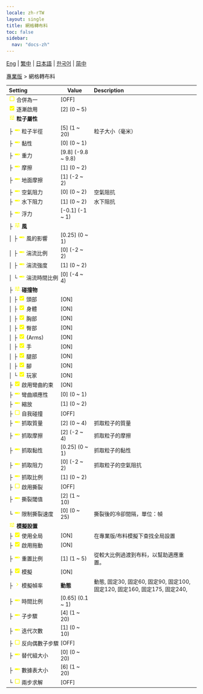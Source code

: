 ```yaml
---
locale: zh-rTW
layout: single
title: 網格轉布料
toc: false
sidebar:
  nav: "docs-zh"
---
```

[Eng](/dancexr/menu/2025.4/actor/mesh_to_cloth) | [繁中](/tw/dancexr/menu/2025.4/actor/mesh_to_cloth) | [日本語](/jp/dancexr/menu/2025.4/actor/mesh_to_cloth) | [한국어](/kr/dancexr/menu/2025.4/actor/mesh_to_cloth) | [简中](/zh/dancexr/menu/2025.4/actor/mesh_to_cloth)

[專業版](../menu#專業版) > 網格轉布料



| Setting | Value | Description |
| :--- | --- | :--- |
|<nobr>![check_off icon](/images/icon/ic_check_off.png) 合併為一</nobr>| [OFF] | 
|<nobr>![check_on icon](/images/icon/ic_check_on.png) 逐漸啟用</nobr>| [2] (0 ~ 5) | 
|<nobr>![tune icon](/images/icon/ic_tune.png) <b>粒子屬性</b></nobr>| | 
|<nobr>├&nbsp;![slider icon](/images/icon/ic_slider.png) 粒子半徑</nobr>| [5] (1 ~ 20) | 粒子大小（毫米）
|<nobr>├&nbsp;![slider icon](/images/icon/ic_slider.png) 黏性</nobr>| [0] (0 ~ 1) | 
|<nobr>├&nbsp;![slider icon](/images/icon/ic_slider.png) 重力</nobr>| [9.8] (-9.8 ~ 9.8) | 
|<nobr>├&nbsp;![slider icon](/images/icon/ic_slider.png) 摩擦</nobr>| [1] (0 ~ 2) | 
|<nobr>├&nbsp;![slider icon](/images/icon/ic_slider.png) 地面摩擦</nobr>| [1] (-2 ~ 2) | 
|<nobr>├&nbsp;![slider icon](/images/icon/ic_slider.png) 空氣阻力</nobr>| [0] (0 ~ 2) | 空氣阻抗
|<nobr>├&nbsp;![slider icon](/images/icon/ic_slider.png) 水下阻力</nobr>| [1] (0 ~ 2) | 水下阻抗
|<nobr>├&nbsp;![slider icon](/images/icon/ic_slider.png) 浮力</nobr>| [-0.1] (-1 ~ 1) | 
|<nobr>├&nbsp;![tune icon](/images/icon/ic_tune.png) <b>風</b></nobr>| | 
|<nobr>│&nbsp;├&nbsp;![slider icon](/images/icon/ic_slider.png) 風的影響</nobr>| [0.25] (0 ~ 1) | 
|<nobr>│&nbsp;├&nbsp;![slider icon](/images/icon/ic_slider.png) 湍流比例</nobr>| [0] (-2 ~ 2) | 
|<nobr>│&nbsp;├&nbsp;![slider icon](/images/icon/ic_slider.png) 湍流強度</nobr>| [1] (0 ~ 2) | 
|<nobr>│&nbsp;└&nbsp;![slider icon](/images/icon/ic_slider.png) 湍流時間比例</nobr>| [0] (-4 ~ 4) | 
|<nobr>├&nbsp;![tune icon](/images/icon/ic_tune.png) <b>碰撞物</b></nobr>| | 
|<nobr>│&nbsp;├&nbsp;![check_on icon](/images/icon/ic_check_on.png) 頭部</nobr>| [ON] | 
|<nobr>│&nbsp;├&nbsp;![check_on icon](/images/icon/ic_check_on.png) 身體</nobr>| [ON] | 
|<nobr>│&nbsp;├&nbsp;![check_on icon](/images/icon/ic_check_on.png) 胸部</nobr>| [ON] | 
|<nobr>│&nbsp;├&nbsp;![check_on icon](/images/icon/ic_check_on.png) 臀部</nobr>| [ON] | 
|<nobr>│&nbsp;├&nbsp;![check_on icon](/images/icon/ic_check_on.png) (Arms)</nobr>| [ON] | 
|<nobr>│&nbsp;├&nbsp;![check_on icon](/images/icon/ic_check_on.png) 手</nobr>| [ON] | 
|<nobr>│&nbsp;├&nbsp;![check_on icon](/images/icon/ic_check_on.png) 腿部</nobr>| [ON] | 
|<nobr>│&nbsp;├&nbsp;![check_on icon](/images/icon/ic_check_on.png) 腳</nobr>| [ON] | 
|<nobr>│&nbsp;└&nbsp;![check_on icon](/images/icon/ic_check_on.png) 玩家</nobr>| [ON] | 
|<nobr>├&nbsp;![check_on icon](/images/icon/ic_check_on.png) 啟用彎曲約束</nobr>| [ON] | 
|<nobr>├&nbsp;![slider icon](/images/icon/ic_slider.png) 彎曲順應性</nobr>| [0] (0 ~ 1) | 
|<nobr>├&nbsp;![slider icon](/images/icon/ic_slider.png) 縮放</nobr>| [1] (0 ~ 2) | 
|<nobr>├&nbsp;![check_off icon](/images/icon/ic_check_off.png) 自我碰撞</nobr>| [OFF] | 
|<nobr>├&nbsp;![slider icon](/images/icon/ic_slider.png) 抓取質量</nobr>| [2] (0 ~ 4) | 抓取粒子的質量
|<nobr>├&nbsp;![slider icon](/images/icon/ic_slider.png) 抓取摩擦</nobr>| [2] (-2 ~ 4) | 抓取粒子的摩擦
|<nobr>├&nbsp;![slider icon](/images/icon/ic_slider.png) 抓取黏性</nobr>| [0.25] (0 ~ 1) | 抓取粒子的黏性
|<nobr>├&nbsp;![slider icon](/images/icon/ic_slider.png) 抓取阻力</nobr>| [0] (-2 ~ 2) | 抓取粒子的空氣阻抗
|<nobr>├&nbsp;![slider icon](/images/icon/ic_slider.png) 抓取比例</nobr>| [1] (0 ~ 2) | 
|<nobr>├&nbsp;![check_off icon](/images/icon/ic_check_off.png) 啟用撕裂</nobr>| [OFF] | 
|<nobr>├&nbsp;![slider icon](/images/icon/ic_slider.png) 撕裂閾值</nobr>| [2] (1 ~ 10) | 
|<nobr>└&nbsp;![slider icon](/images/icon/ic_slider.png) 限制撕裂速度</nobr>| [0] (0 ~ 25) | 撕裂後的冷卻間隔，單位：幀
|<nobr>![tune icon](/images/icon/ic_tune.png) <b>模擬設置</b></nobr>| | 
|<nobr>├&nbsp;![check_on icon](/images/icon/ic_check_on.png) 使用全局</nobr>| [ON] | 在專業版/布料模擬下查找全局設置
|<nobr>├&nbsp;![check_on icon](/images/icon/ic_check_on.png) 啟用拖動</nobr>| [ON] | 
|<nobr>├&nbsp;![slider icon](/images/icon/ic_slider.png) 重置比例</nobr>| [1] (1 ~ 5) | 從較大比例過渡到布料，以幫助適應重置。
|<nobr>├&nbsp;![check_on icon](/images/icon/ic_check_on.png) 模擬</nobr>| [ON] | 
|<nobr>├&nbsp;![chevron icon](/images/icon/ic_chevron.png) 模擬幀率</nobr>| **動態** | 動態, 固定30, 固定60, 固定90, 固定100, 固定120, 固定160, 固定175, 固定240,  |
|<nobr>├&nbsp;![slider icon](/images/icon/ic_slider.png) 時間比例</nobr>| [0.65] (0.1 ~ 1) | 
|<nobr>├&nbsp;![slider icon](/images/icon/ic_slider.png) 子步驟</nobr>| [4] (1 ~ 20) | 
|<nobr>├&nbsp;![slider icon](/images/icon/ic_slider.png) 迭代次數</nobr>| [1] (0 ~ 10) | 
|<nobr>├&nbsp;![check_off icon](/images/icon/ic_check_off.png) 反向偶數子步驟</nobr>| [OFF] | 
|<nobr>├&nbsp;![slider icon](/images/icon/ic_slider.png) 替代組大小</nobr>| [0] (0 ~ 20) | 
|<nobr>├&nbsp;![slider icon](/images/icon/ic_slider.png) 數據表大小</nobr>| [6] (1 ~ 20) | 
|<nobr>└&nbsp;![check_off icon](/images/icon/ic_check_off.png) 兩步求解</nobr>| [OFF] | 
